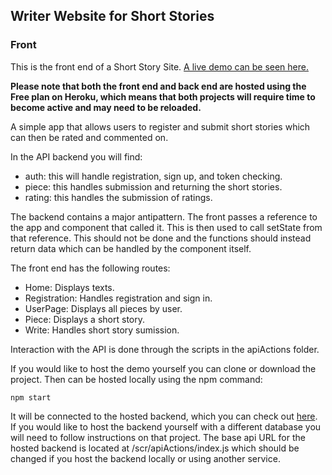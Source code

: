 ## Writer Website for Short Stories
### Front


This is the front end of a Short Story Site. [A live demo can be seen here.](https://ww-front.herokuapp.com/)

**Please note that both the front end and back end are hosted using the Free plan on Heroku, which means that both projects will require time to become active and may need to be reloaded.**

A simple app that allows users to register and submit short stories which can then be rated and commented on.

In the API backend you will find:

+ auth: this will handle registration, sign up, and token checking.
+ piece: this handles submission and returning the short stories.
+ rating: this handles the submission of ratings.

The backend contains a major antipattern. The front passes a reference to the app and component that called it. This is then used to call setState from that reference. This should not be done and the functions should instead return data which can be handled by the component itself.

The front end has the following routes:

+ Home: Displays texts.
+ Registration: Handles registration and sign in.
+ UserPage: Displays all pieces by user.
+ Piece: Displays a short story.
+ Write: Handles short story sumission.

Interaction with the API is done through the scripts in the apiActions folder. 

If you would like to host the demo yourself you can clone or download the project. Then can be hosted locally using the npm command:

```npm start```

It will be connected to the hosted backend, which you can check out [here](https://github.com/matthewwbuckley/WriterWebsite-API). If you would like to host the backend yourself with a different database you will need to follow instructions on that project. The base api URL for the hosted backend is located at /scr/apiActions/index.js which should be changed if you host the backend locally or using another service. 

